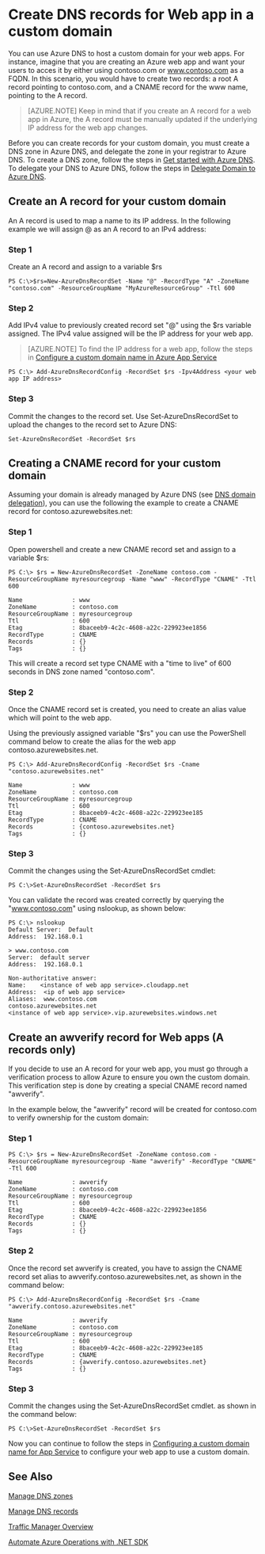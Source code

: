 <properties 
   pageTitle="Create custom DNS records for a Web app | Microsoft Azure  " 
   description="How to create custom domain DNS records for Web app using Azure DNS. Step by step to verify your domain ownership using CNAME or A record" 
   services="dns" 
   documentationCenter="na" 
   authors="joaoma" 
   manager="carolz" 
   editor=""/>

<tags
   ms.service="dns"
   ms.devlang="na"
   ms.topic="article"
   ms.tgt_pltfrm="na"
   ms.workload="infrastructure-services" 
   ms.date="08/23/2015"
   ms.author="joaoma"/>

# Create DNS records for Web app in a custom domain

You can use Azure DNS to host a custom domain for your web apps. For instance, imagine that you are creating an Azure web app and want your users to acces it by either using contoso.com or www.contoso.com as a FQDN. In this scenario, you would have to create two records: a root A record pointing to contoso.com, and a CNAME record for the www name, pointing to the A record. 

> [AZURE.NOTE] Keep in mind that if you create an A record for a web app in Azure, the A record must be manually updated if the underlying IP address for the web app changes.

Before you can create records for your custom domain, you must create a DNS zone in Azure DNS, and delegate the zone in your registrar to Azure DNS. To create a DNS zone, follow the steps in [Get started with Azure DNS](../dns-getstarted-create-dnszone/#Create-a-DNS-zone). To delegate your DNS to Azure DNS, follow the steps in [Delegate Domain to Azure DNS](../dns-domain-delegation).
 
## Create an A record for your custom domain

An A record is used to map a name to its IP address. In the following example we will assign @ as an A record to an IPv4 address:

### Step 1
 
Create an A record and assign to a variable $rs
	
	PS C:\>$rs=New-AzureDnsRecordSet -Name "@" -RecordType "A" -ZoneName "contoso.com" -ResourceGroupName "MyAzureResourceGroup" -Ttl 600 

### Step 2

Add IPv4 value to previously created record set "@" using the $rs variable assigned. The IPv4 value assigned will be the IP address for your web app.

> [AZURE.NOTE] To find the IP address for a web app, follow the steps in [Configure a custom domain name in Azure App Service](../web-sites-custom-domain-name/#Find-the-virtual-IP-address)

	PS C:\> Add-AzureDnsRecordConfig -RecordSet $rs -Ipv4Address <your web app IP address>

### Step 3

Commit the changes to the record set. Use Set-AzureDnsRecordSet to upload the changes to the record set to Azure DNS:

	Set-AzureDnsRecordSet -RecordSet $rs

## Creating a CNAME record for your custom domain

Assuming your domain is already managed by Azure DNS (see [DNS domain delegation](../dns-domain-delegation)), you can use the following the example to create a CNAME record for contoso.azurewebsites.net:

### Step 1

Open powershell and create a new CNAME record set and assign to a variable $rs:

	PS C:\> $rs = New-AzureDnsRecordSet -ZoneName contoso.com -ResourceGroupName myresourcegroup -Name "www" -RecordType "CNAME" -Ttl 600
 
	Name              : www
	ZoneName          : contoso.com
	ResourceGroupName : myresourcegroup
	Ttl               : 600
	Etag              : 8baceeb9-4c2c-4608-a22c-229923ee1856
	RecordType        : CNAME
	Records           : {}
	Tags              : {}

This will create a record set type CNAME with a "time to live" of 600 seconds in DNS zone named "contoso.com".

### Step 2

Once the CNAME record set is created, you need to create an alias value which will point to the web app. 

Using the previously assigned variable "$rs" you can use the PowerShell command below to create the alias for the web app contoso.azurewebsites.net.

	PS C:\> Add-AzureDnsRecordConfig -RecordSet $rs -Cname "contoso.azurewebsites.net"
 
	Name              : www
	ZoneName          : contoso.com
	ResourceGroupName : myresourcegroup
	Ttl               : 600
	Etag              : 8baceeb9-4c2c-4608-a22c-229923ee185
	RecordType        : CNAME
	Records           : {contoso.azurewebsites.net}
	Tags              : {}

### Step 3

Commit the changes using the Set-AzureDnsRecordSet cmdlet:

	PS C:\>Set-AzureDnsRecordSet -RecordSet $rs

You can validate the record was created correctly by querying the "www.contoso.com" using nslookup, as shown below:

	PS C:\> nslookup
	Default Server:  Default
	Address:  192.168.0.1
 
	> www.contoso.com
	Server:  default server
	Address:  192.168.0.1
	 
	Non-authoritative answer:
	Name:    <instance of web app service>.cloudapp.net
	Address:  <ip of web app service>
	Aliases:  www.contoso.com
    contoso.azurewebsites.net
    <instance of web app service>.vip.azurewebsites.windows.net

## Create an awverify record for Web apps (A records only)

If you decide to use an A record for your web app, you must go through a verification process to allow Azure to ensure you own the custom domain. This verification step is done by creating a special CNAME record named "awverify".

In the example below, the "awverify" record will be created for contoso.com to verify ownership for the custom domain:

### Step 1

	PS C:\> $rs = New-AzureDnsRecordSet -ZoneName contoso.com -ResourceGroupName myresourcegroup -Name "awverify" -RecordType "CNAME" -Ttl 600
 
	Name              : awverify
	ZoneName          : contoso.com
	ResourceGroupName : myresourcegroup
	Ttl               : 600
	Etag              : 8baceeb9-4c2c-4608-a22c-229923ee1856
	RecordType        : CNAME
	Records           : {}
	Tags              : {}


### Step 2

Once the record set awverify is created, you have to assign the CNAME record set alias to awverify.contoso.azurewebsites.net, as shown in the command below: 

	PS C:\> Add-AzureDnsRecordConfig -RecordSet $rs -Cname "awverify.contoso.azurewebsites.net"
 
	Name              : awverify
	ZoneName          : contoso.com
	ResourceGroupName : myresourcegroup
	Ttl               : 600
	Etag              : 8baceeb9-4c2c-4608-a22c-229923ee185
	RecordType        : CNAME
	Records           : {awverify.contoso.azurewebsites.net}
	Tags              : {}

### Step 3

Commit the changes using the Set-AzureDnsRecordSet cmdlet. as shown in the command below:

	PS C:\>Set-AzureDnsRecordSet -RecordSet $rs

Now you can continue to follow the steps in [Configuring a custom domain name for App Service](../web-sites-custom-domain-name) to configure your web app to use a custom domain.

## See Also

[Manage DNS zones](../dns-operations-dnszones)

[Manage DNS records](../dns-operations-recordsets)

[Traffic Manager Overview](../traffic-manager-overview)

[Automate Azure Operations with .NET SDK](../dns-sdk)


 